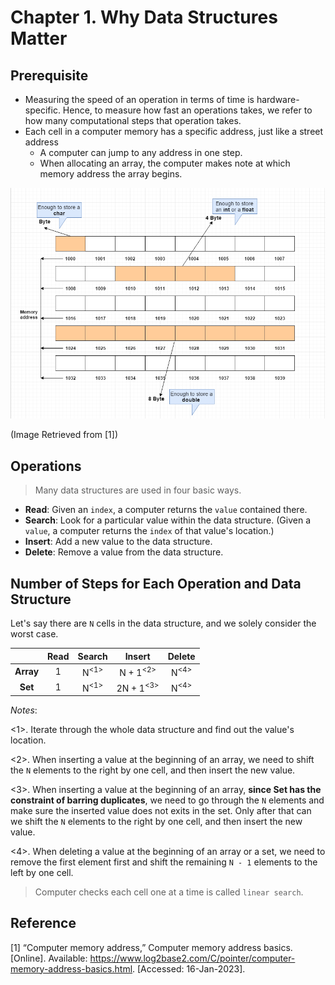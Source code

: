 # Chapter 1. Why Data Structures Matter


## Prerequisite
- Measuring the speed of an operation in terms of time is hardware-specific. Hence, to measure how fast an operations takes, we refer to how many computational steps that operation takes.
- Each cell in a computer memory has a specific address, just like a street address
    - A computer can jump to any address in one step.
    - When allocating an array, the computer makes note at which memory address the array begins.

![Computer Memory Address](./img/computer-memory-address.png)

(Image Retrieved from [1])


## Operations

> Many data structures are used in four basic ways.

- **Read**: Given an `index`, a computer returns the `value` contained there.
- **Search**: Look for a particular value within the data structure. (Given a `value`, a computer returns the `index` of that value's location.)
- **Insert**: Add a new value to the data structure.
- **Delete**: Remove a value from the data structure.


## Number of Steps for Each Operation and Data Structure

Let's say there are `N` cells in the data structure, and we solely consider the worst case.

|       | Read | Search     | Insert |  Delete     |
| :----:        |    :----:   |          :----: |    :----:   |          :----: |
| **Array**      | 1              | N<sup><1></sup>  | N + 1<sup><2></sup>  | N<sup><4></sup>  |
| **Set**   | 1        | N<sup><1></sup>      | 2N + 1<sup><3></sup>  | N<sup><4></sup>  |

*Notes*:

<1>. Iterate through the whole data structure and find out the value's location.

<2>. When inserting a value at the beginning of an array, we need to shift the `N` elements to the right by one cell, and then insert the new value.

<3>. When inserting a value at the beginning of an array, **since Set has the constraint of barring duplicates**, we need to go through the `N` elements and make sure the inserted value does not exits in the set. Only after that can we shift the `N` elements to the right by one cell, and then insert the new value.

<4>. When deleting a value at the beginning of an array or a set, we need to remove the first element first and shift the remaining `N - 1` elements to the left by one cell.

> Computer checks each cell one at a time is called `linear search`.
    
## Reference

[1] “Computer memory address,” Computer memory address basics. [Online]. Available: https://www.log2base2.com/C/pointer/computer-memory-address-basics.html. [Accessed: 16-Jan-2023]. 

